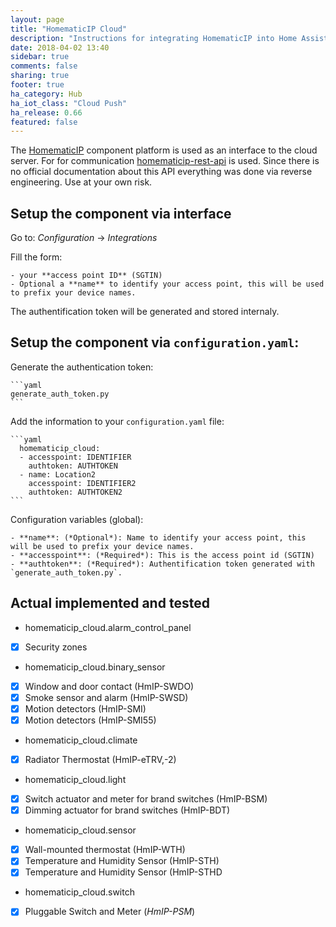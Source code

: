 ```yaml
---
layout: page
title: "HomematicIP Cloud"
description: "Instructions for integrating HomematicIP into Home Assistant."
date: 2018-04-02 13:40
sidebar: true
comments: false
sharing: true
footer: true
ha_category: Hub
ha_iot_class: "Cloud Push"
ha_release: 0.66
featured: false
---
```


The [HomematicIP](http://www.homematic-ip.com) component platform is used as an interface to the cloud server.
For for communication [homematicip-rest-api](https://github.com/coreGreenberet/homematicip-rest-api) is used. Since there is no official documentation about this API everything was done via reverse engineering. Use at your own risk.

## Setup the component via interface 
  
  Go to: *Configuration* -> *Integrations*
  
  Fill the form:
  
    - your **access point ID** (SGTIN)
    - Optional a **name** to identify your access point, this will be used to prefix your device names.
  
  The authentification token will be generated and stored internaly.

## Setup the component via `configuration.yaml`:
  
  Generate the authentication token:  
  
    ```yaml
    generate_auth_token.py
    ```
  
  Add the information to your `configuration.yaml` file:

    ```yaml
      homematicip_cloud:
      - accesspoint: IDENTIFIER
        authtoken: AUTHTOKEN
      - name: Location2
        accesspoint: IDENTIFIER2
        authtoken: AUTHTOKEN2
    ```

  Configuration variables (global):
    
    - **name**: (*Optional*): Name to identify your access point, this will be used to prefix your device names.
    - **accesspoint**: (*Required*): This is the access point id (SGTIN)
    - **authtoken**: (*Required*): Authentification token generated with `generate_auth_token.py`.

## Actual implemented and tested

  - homematicip_cloud.alarm_control_panel
  - [x] Security zones
  - homematicip_cloud.binary_sensor  
  - [x] Window and door contact (HmIP-SWDO)
  - [x] Smoke sensor and alarm (HmIP-SWSD) 
  - [x] Motion detectors (HmIP-SMI)
  - [x] Motion detectors (HmIP-SMI55)
  - homematicip_cloud.climate
  - [x] Radiator Thermostat (HmIP-eTRV,-2)
  -  homematicip_cloud.light
  - [x] Switch actuator and meter for brand switches (HmIP-BSM)
  - [x] Dimming actuator for brand switches (HmIP-BDT)
  - homematicip_cloud.sensor
  - [x] Wall-mounted thermostat (HmIP-WTH)
  - [x] Temperature and Humidity Sensor (HmIP-STH)
  - [x] Temperature and Humidity Sensor (HmIP-STHD
  - homematicip_cloud.switch
  - [x] Pluggable Switch and Meter (*HmIP-PSM*)
